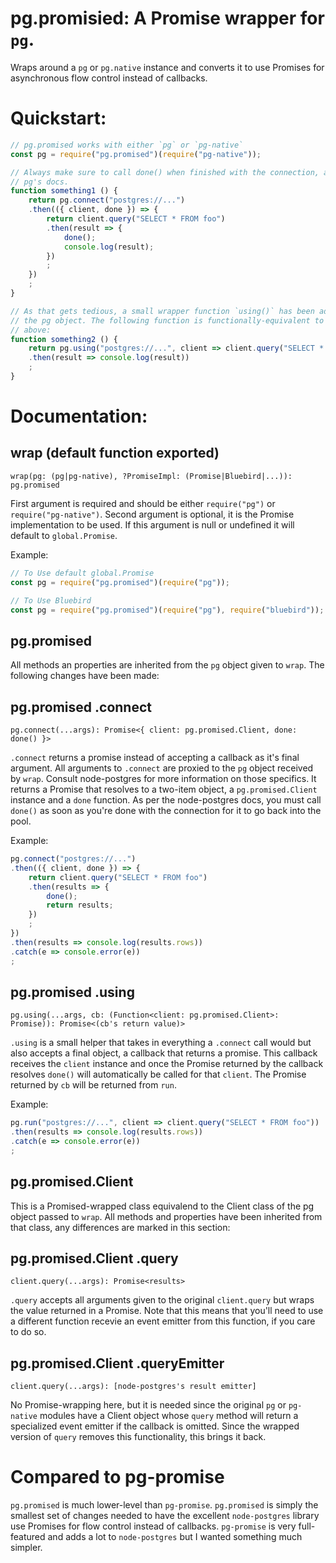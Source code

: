 # pg.promisied: A Promise wrapper for `pg`.

Wraps around a `pg` or `pg.native` instance and converts it to use Promises for
asynchronous flow control instead of callbacks.

# Quickstart:
```javascript
// pg.promised works with either `pg` or `pg-native`
const pg = require("pg.promised")(require("pg-native"));

// Always make sure to call done() when finished with the connection, as per
// pg's docs.
function something1 () {
    return pg.connect("postgres://...")
    .then(({ client, done }) => {
        return client.query("SELECT * FROM foo")
        .then(result => {
            done();
            console.log(result);
        })
        ;
    })
    ;
}

// As that gets tedious, a small wrapper function `using()` has been added to
// the pg object. The following function is functionally-equivalent to the
// above:
function something2 () {
    return pg.using("postgres://...", client => client.query("SELECT * FROM foo"))
    .then(result => console.log(result))
    ;
}
```

# Documentation:

## wrap (default function exported)

    wrap(pg: (pg|pg-native), ?PromiseImpl: (Promise|Bluebird|...)): pg.promised

First argument is required and should be either `require("pg")` or
`require("pg-native")`. Second argument is optional, it is the Promise
implementation to be used. If this argument is null or undefined it will default
to `global.Promise`.

Example:
```javascript
// To Use default global.Promise
const pg = require("pg.promised")(require("pg"));

// To Use Bluebird
const pg = require("pg.promised")(require("pg"), require("bluebird"));
```

## pg.promised

All methods an properties are inherited from the `pg` object given to `wrap`.
The following changes have been made:

## pg.promised .connect

    pg.connect(...args): Promise<{ client: pg.promised.Client, done: done() }>

`.connect` returns a promise instead of accepting a callback as it's final
argument. All arguments to `.connect` are proxied to the `pg` object received by
`wrap`. Consult node-postgres for more information on those specifics. It
returns a Promise that resolves to a two-item object, a `pg.promised.Client`
instance and a `done` function. As per the node-postgres docs, you must call
`done()` as soon as you're done with the connection for it to go back into the
pool.


Example:
```javascript
pg.connect("postgres://...")
.then(({ client, done }) => {
    return client.query("SELECT * FROM foo")
    .then(results => {
        done();
        return results;
    })
    ;
})
.then(results => console.log(results.rows))
.catch(e => console.error(e))
;
```

## pg.promised .using

    pg.using(...args, cb: (Function<client: pg.promised.Client>: Promise)): Promise<(cb's return value)>

`.using` is a small helper that takes in everything a `.connect` call would but
also accepts a final object, a callback that returns a promise. This callback
receives the `client` instance and once the Promise returned by the callback
resolves `done()` will automatically be called for that `client`. The Promise
returned by `cb` will be returned from `run`.

Example:
```javascript
pg.run("postgres://...", client => client.query("SELECT * FROM foo"))
.then(results => console.log(results.rows))
.catch(e => console.error(e))
;
```

## pg.promised.Client

This is a Promised-wrapped class equivalend to the Client class of the pg
object passed to `wrap`. All methods and properties have been inherited from
that class, any differences are marked in this section:


## pg.promised.Client .query

    client.query(...args): Promise<results>

`.query` accepts all arguments given to the original `client.query` but wraps
the value returned in a Promise. Note that this means that you'll need to use
a different function recevie an event emitter from this function, if you care to
do so.

## pg.promised.Client .queryEmitter

    client.query(...args): [node-postgres's result emitter]

No Promise-wrapping here, but it is needed since the original `pg` or
`pg-native` modules have a Client object whose `query` method will return a
specialized event emitter if the callback is omitted. Since the wrapped version
of `query` removes this functionality, this brings it back.

# Compared to pg-promise

`pg.promised` is much lower-level than `pg-promise`. `pg.promised` is simply the
smallest set of changes needed to have the excellent `node-postgres` library use
Promises for flow control instead of callbacks. `pg-promise` is very
full-featured and adds a lot to `node-postgres` but I wanted something much
simpler.
